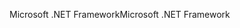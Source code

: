 <span data-ttu-id="99b86-101">Microsoft .NET Framework</span><span class="sxs-lookup"><span data-stu-id="99b86-101">Microsoft .NET Framework</span></span>